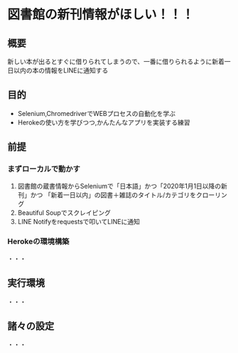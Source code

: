 # 図書館の新刊情報がほしい！！！
## 概要
新しい本が出るとすぐに借りられてしまうので、一番に借りられるように新着一日以内の本の情報をLINEに通知する

## 目的
- Selenium,ChromedriverでWEBプロセスの自動化を学ぶ
- Herokeの使い方を学びつつ,かんたんなアプリを実装する練習

## 前提
### まずローカルで動かす
1. 図書館の蔵書情報からSeleniumで「日本語」かつ「2020年1月1日以降の新刊」かつ 「新着一日以内」の図書＋雑誌のタイトル/カテゴリをクローリング
2. Beautiful Soupでスクレイピング 
3. LINE Notifyをrequestsで叩いてLINEに通知
### Herokeの環境構築
・・・

## 実行環境
・・・
## 諸々の設定
・・・

